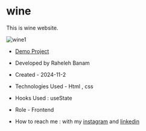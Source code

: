 # wine
This is wine website.

![wine1](https://github.com/user-attachments/assets/2817c5c1-ba82-496e-8324-6e6a23a19776)

- [Demo Project](https://code-banu.github.io/Animation/)

- Developed by Raheleh Banam

- Created - 2024-11-2

- Technologies Used - Html , css 

- Hooks Used : useState 

- Role - Frontend

- How to reach me : with my [instagram](https://www.instagram.com/code_banu?igsh=MXdzZm9ucG1tODF0Yg==) and [linkedin](https://www.linkedin.com/in/raheleh-banam-344287230)
